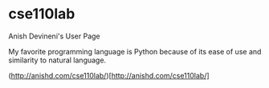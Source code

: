 # cse110lab

Anish Devineni's User Page

My favorite programming language is Python because of its ease of use and similarity to natural language.

(http://anishd.com/cse110lab/)[http://anishd.com/cse110lab/]
